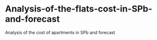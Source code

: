# Analysis-of-the-flats-cost-in-SPb-and-forecast
Analysis of the cost of apartments in SPb and forecast

